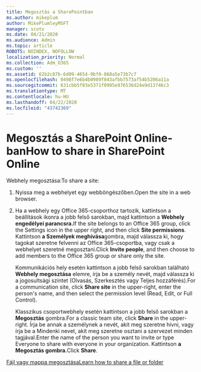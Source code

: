 ```yaml
---
title: Megosztás a SharePointban
ms.author: mikeplum
author: MikePlumleyMSFT
manager: scotv
ms.date: 04/21/2020
ms.audience: Admin
ms.topic: article
ROBOTS: NOINDEX, NOFOLLOW
localization_priority: Normal
ms.collection: Adm_O365
ms.custom: ''
ms.assetid: 62b2c87b-6d09-4654-9bf0-868a5e73b7c7
ms.openlocfilehash: 0498f7e6b4b0989f043afbb7573af54b5206a11a
ms.sourcegitcommit: 631cbb5f03e5371f0995e976536d24e9d13746c3
ms.translationtype: MT
ms.contentlocale: hu-HU
ms.lasthandoff: 04/22/2020
ms.locfileid: "43742369"
---
```

# <a name="how-to-share-in-sharepoint-online"></a><span data-ttu-id="11f4d-102">Megosztás a SharePoint Online-ban</span><span class="sxs-lookup"><span data-stu-id="11f4d-102">How to share in SharePoint Online</span></span>

<span data-ttu-id="11f4d-103">Webhely megosztása:</span><span class="sxs-lookup"><span data-stu-id="11f4d-103">To share a site:</span></span>
  
1. <span data-ttu-id="11f4d-104">Nyissa meg a webhelyet egy webböngészőben.</span><span class="sxs-lookup"><span data-stu-id="11f4d-104">Open the site in a web browser.</span></span>
    
2. <span data-ttu-id="11f4d-105">Ha a webhely egy Office 365-csoporthoz tartozik, kattintson a beállítások ikonra a jobb felső sarokban, majd kattintson a **Webhely engedélyei parancsra.**</span><span class="sxs-lookup"><span data-stu-id="11f4d-105">If the site belongs to an Office 365 group, click the Settings icon in the upper right, and then click **Site permissions**.</span></span> <span data-ttu-id="11f4d-106">Kattintson **a Személyek meghívása**gombra, majd válassza ki, hogy tagokat szeretne felvenni az Office 365-csoportba, vagy csak a webhelyet szeretné megosztani.</span><span class="sxs-lookup"><span data-stu-id="11f4d-106">Click **Invite people**, and then choose to add members to the Office 365 group or share only the site.</span></span> 
    
    <span data-ttu-id="11f4d-107">Kommunikációs hely esetén kattintson a jobb felső sarokban található **Webhely megosztása** elemre, írja be a személy nevét, majd válassza ki a jogosultsági szintet (Olvasás, Szerkesztés vagy Teljes hozzáférés).</span><span class="sxs-lookup"><span data-stu-id="11f4d-107">For a communication site, click **Share site** in the upper-right, enter the person's name, and then select the permission level (Read, Edit, or Full Control).</span></span> 
    
    <span data-ttu-id="11f4d-108">Klasszikus csoportwebhely esetén kattintson a jobb felső sarokban a **Megosztás** gombra.</span><span class="sxs-lookup"><span data-stu-id="11f4d-108">For a classic team site, click **Share** in the upper-right.</span></span> <span data-ttu-id="11f4d-109">Írja be annak a személynek a nevét, akit meg szeretne hívni, vagy írja be a Mindenki nevet, akit meg szeretne osztani a szervezet minden tagjával.</span><span class="sxs-lookup"><span data-stu-id="11f4d-109">Enter the name of the person you want to invite or type Everyone to share with everyone in your organization.</span></span> <span data-ttu-id="11f4d-110">Kattintson **a Megosztás gombra.**</span><span class="sxs-lookup"><span data-stu-id="11f4d-110">Click **Share**.</span></span>
    
[<span data-ttu-id="11f4d-111">Fájl vagy mappa megosztása</span><span class="sxs-lookup"><span data-stu-id="11f4d-111">Learn how to share a file or folder</span></span>](https://go.microsoft.com/fwlink/?linkid=511430)
  


